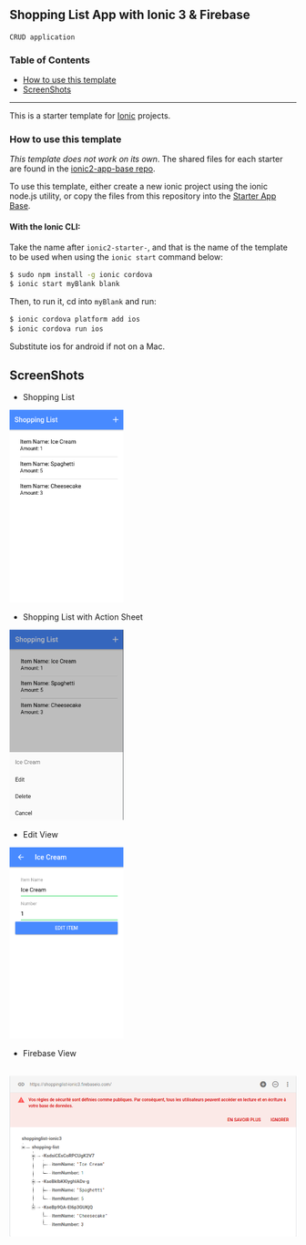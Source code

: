 
Shopping List App with Ionic 3 & Firebase
-----------------

~~~
CRUD application
~~~



### Table of Contents

- [How to use this template](#how-to-use-this-template)
- [ScreenShots](#screenshots)

<hr>


This is a starter template for [Ionic](http://ionicframework.com/docs/) projects.

### How to use this template

*This template does not work on its own*. The shared files for each starter are found in the [ionic2-app-base repo](https://github.com/ionic-team/ionic2-app-base).

To use this template, either create a new ionic project using the ionic node.js utility, or copy the files from this repository into the [Starter App Base](https://github.com/ionic-team/ionic2-app-base).

#### With the Ionic CLI:

Take the name after `ionic2-starter-`, and that is the name of the template to be used when using the `ionic start` command below:

```bash
$ sudo npm install -g ionic cordova
$ ionic start myBlank blank
```

Then, to run it, cd into `myBlank` and run:

```bash
$ ionic cordova platform add ios
$ ionic cordova run ios
```

Substitute ios for android if not on a Mac.

## ScreenShots

- Shopping List
<img src="https://github.com/oussou-dev/shoppingList_ionic3-firebase/blob/master/screenshot-1.png" width="200">

- Shopping List with Action Sheet
<img src="https://github.com/oussou-dev/shoppingList_ionic3-firebase/blob/master/screenshot-2.png" width="200">

- Edit View
<img src="https://github.com/oussou-dev/shoppingList_ionic3-firebase/blob/master/screenshot-3.png" width="200">

* Firebase View
<br>
<img src="https://github.com/oussou-dev/shoppingList_ionic3-firebase/blob/master/screenshot-4.png" width="600">
 
